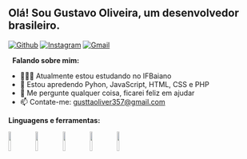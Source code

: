 <!-- Your title -->
## Olá! Sou Gustavo Oliveira, um desenvolvedor brasileiro.

<!-- Your badges
You can use the website to generate badges: https://shields.io/
-->

[![Github](https://img.shields.io/badge/-Github-000?style=flat&logo=Github&logoColor=white)](https://github.com/GusttaHack)
[![Instagram](https://img.shields.io/badge/-Instagram-c13584?style=flat&labelColor=c13584&logo=instagram&logoColor=white)](https://www.instagram.com/_gustaooliver_/)
[![Gmail](https://img.shields.io/badge/-Gmail-c14438?style=flat&logo=Gmail&logoColor=white)](gusttaoliver357@gmail.com)

&nbsp;
**Falando sobre mim:**

- 👨🏽‍💻 Atualmente estou estudando no IFBaiano
- 🌱 Estou apredendo Pyhon, JavaScript, HTML, CSS e PHP
- 💬 Me pergunte qualquer coisa, ficarei feliz em ajudar
- 📫 Contate-me: gusttaoliver357@gmail.com

**Linguagens e ferramentas:** 

<p>
  <code><img width="10%" src="https://www.vectorlogo.zone/logos/mysql/mysql-ar21.svg"></code>
  <code><img width="10%" src="https://www.vectorlogo.zone/logos/python/python-ar21.svg"></code>
  <code><img width="10%" src="https://www.vectorlogo.zone/logos/w3_html5/w3_html5-ar21.svg"></code>
  <code><img width="10%" src="https://www.vectorlogo.zone/logos/w3_css/w3_css-ar21.svg"></code>
  <code><img width="10%" src="https://www.vectorlogo.zone/logos/php/php-ar21.svg"></code>
</p>
